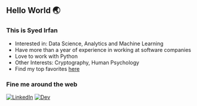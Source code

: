 ## Hello World 🌏
### This is Syed Irfan

- Interested in: Data Science, Analytics and Machine Learning
- Have more than a year of experience in working at software companies
- Love to work with Python
- Other Interests: Cryptography, Human Psychology
- Find my top favorites [here](https://syedirfan.netlify.app/myfavourites)


### Fine me around the web
[![LinkedIn](https://img.shields.io/badge/LinkedIn-%230077B5.svg?&style=for-the-badge&logo=linkedin&logoColor=white)](https://www.linkedin.com/in/syedirfanx/)
[![Dev](https://img.shields.io/badge/-Hackerrank-2EC866?style=for-the-badge&logo=HackerRank&logoColor=white)](https://www.hackerrank.com/syedirfanx)
